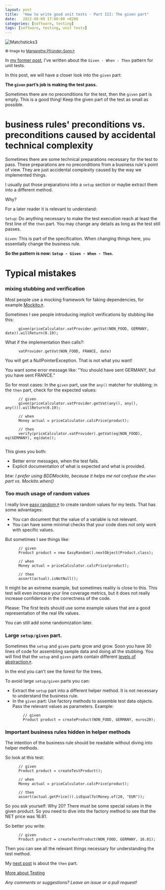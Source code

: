 ```yaml
---
layout: post
title:  "How to write good unit tests - Part III: The given part"
date:   2022-09-09 17:00:00 +0200
categories: [software, testing]
tags: [software, testing, unit tests]
---
```


![Matchsticks3](/assets/matchsticks3.jpg)

<small>&copy; Image by [Margarethe
Pfründer-Sonn&#8599;](http://www.pfruender-sonn.de/objekte/spiel-mit-verschiedenen-materialien)</small>

In [my former
post](https://joerg-pfruender.github.io/software/testing/2022/09/04/unittests2.html),
I've written about the `Given - When - Then` pattern for unit tests.

In this post, we will have a closer look into the `given` part:

**The `given` part’s job is making the test pass.**

Sometimes there are no preconditions for the test, then the `given` part
is empty.
This is a good thing!
Keep the given part of the test as small as possible.

# business rules' preconditions vs. preconditions caused by accidental technical complexity

Sometimes there are some technical preparations necessary for the test
to pass.
These preparations are no preconditions from a business rule's
point of view. They are just accidental complexity caused by the
way we implemented things.

I usually put those preparations into a
`setup` section or maybe extract them into a different method.

Why?

For a later reader it is relevant to understand:

`Setup`: Do anything necessary to make the test execution reach
at least the first line of the `then` part. You may change any
details as long as the test still passes.

`Given`: This is part of the specification. When
changing things here, you essentially change the business rule.


**So the pattern is now: `Setup - Given - When - Then`.**

# Typical mistakes


### mixing stubbing and verification
Most people use a mocking framework for faking dependencies, for example [Mockito&#8599;](https://site.mockito.org/).

Sometimes I see people introducing implicit verifications by stubbing like this:
```
      given(priceCalculator.vatProvider.getVat(NON_FOOD, GERMANY, date)).willReturn(0.19);
```

What if the implementation then calls?:

```
      vatProvider.getVat(NON_FOOD, FRANCE, date)
```

You will get a NullPointerException. That is not what you want!

You want some error message like: "You should have sent GERMANY, but you have sent FRANCE."


So for most cases: In the `given` part, use the `any()` matcher for stubbing; in the `then` part, check for the expected values:

```
      // given
      given(priceCalculator.vatProvider.getVat(any(), any(), any())).willReturn(0.19);
      
      // when
      Money actual = priceCalculator.calcPrice(product);
      
      // then
      verify(priceCalculator.vatProvider).getVat(eq(NON_FOOD), eq(GERMANY), eq(date));
      
```
 
This gives you both:
* Better error messages, when the test fails.
* Explicit documentation of what is expected and what is provided.

*btw: I prefer using BDDMockito, because it helps me not confuse the `when` part vs. Mockito.when()*

### Too much usage of random values

I really love [easy random&#8599;](https://github.com/j-easy/easy-random) to create random values for my tests.
That has some advantages:
* You can document that the value of a variable is not relevant.
* You can have some minimal checks that your code does not only work with specific values.

But sometimes I see things like:

```
      // given
      Product product = new EasyRandom().nextObject(Product.class);
      
      // when
      Money actual = priceCalculator.calcPrice(product);
      
      // then
      assert(actual).isNotNull();
```

It might be an extreme example, but sometimes reality is close to this.
This test will even increase your line coverage metrics, but it does not really increase confidence in the correctness of the code.

Please:
The first tests should use some example values that are a good representation of the real life values.

You can still add some randomization later.
 


### Large `setup/given` part.

Sometimes the `setup` and `given` parts grow and grow. Soon you have 30 lines of code for assembling sample data and doing all the stubbing.
You will find that the `setup` and `given` parts contain different [levels of abstraction&#8599;](http://www.principles-wiki.net/principles:single_level_of_abstraction).

In the end you can't see the forest for the trees.

To avoid large `setup/given` parts you can:

* Extract the `setup` part into a different helper method. It is not necessary to understand the business rule.
* In the `given` part: Use factory methods to assemble test data objects. Pass the relevant values as parameters.
  Example:

```
        // given
        Product product = createProduct(NON_FOOD, GERMANY, euros20);
```
 

### Important business rules hidden in helper methods


The intention of the business rule should be readable without diving
into helper methods.

So look at this test:

```
      // given
      Product product = createTestProduct();
      
      // when
      Money actual = priceCalculator.calcPrice(product);
      
      // then
      assert(actual.getPrice()).isEqualTo(Money.of(20, "EUR"));
```

So you ask yourself: Why 20? There must be some special values in the given product.
So you need to dive into the factory method to see that the NET price was 16.81.

So better you write:

```
      // given
      Product product = createTestProduct(NON_FOOD, GERMANY, 16.81);
```

Then you can see all the relevant things necessary for understanding the test method.

My [next post](https://joerg-pfruender.github.io/software/testing/2022/09/22/unittests4.html) is about the `then` part.

[More about Testing](/collections/testautomation.html)

*Any comments or suggestions? Leave an issue or a pull request!*

